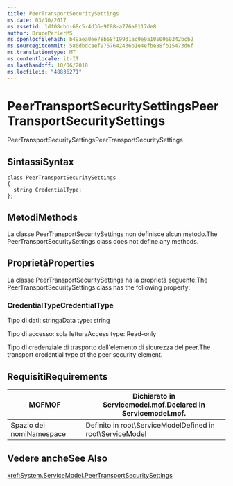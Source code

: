 ```yaml
---
title: PeerTransportSecuritySettings
ms.date: 03/30/2017
ms.assetid: 1df08cbb-68c5-4d36-9f88-a776a8117de8
author: BrucePerlerMS
ms.openlocfilehash: b49aea0ee78b68f199d1ac9e9a1050960342bcb2
ms.sourcegitcommit: 586dbdcaef9767642436b1e4efbe88fb15473d6f
ms.translationtype: MT
ms.contentlocale: it-IT
ms.lasthandoff: 10/06/2018
ms.locfileid: "48836271"
---
```

# <a name="peertransportsecuritysettings"></a><span data-ttu-id="bfa84-102">PeerTransportSecuritySettings</span><span class="sxs-lookup"><span data-stu-id="bfa84-102">PeerTransportSecuritySettings</span></span>
<span data-ttu-id="bfa84-103">PeerTransportSecuritySettings</span><span class="sxs-lookup"><span data-stu-id="bfa84-103">PeerTransportSecuritySettings</span></span>  
  
## <a name="syntax"></a><span data-ttu-id="bfa84-104">Sintassi</span><span class="sxs-lookup"><span data-stu-id="bfa84-104">Syntax</span></span>  
  
```  
class PeerTransportSecuritySettings  
{  
  string CredentialType;  
};  
```  
  
## <a name="methods"></a><span data-ttu-id="bfa84-105">Metodi</span><span class="sxs-lookup"><span data-stu-id="bfa84-105">Methods</span></span>  
 <span data-ttu-id="bfa84-106">La classe PeerTransportSecuritySettings non definisce alcun metodo.</span><span class="sxs-lookup"><span data-stu-id="bfa84-106">The PeerTransportSecuritySettings class does not define any methods.</span></span>  
  
## <a name="properties"></a><span data-ttu-id="bfa84-107">Proprietà</span><span class="sxs-lookup"><span data-stu-id="bfa84-107">Properties</span></span>  
 <span data-ttu-id="bfa84-108">La classe PeerTransportSecuritySettings ha la proprietà seguente:</span><span class="sxs-lookup"><span data-stu-id="bfa84-108">The PeerTransportSecuritySettings class has the following property:</span></span>  
  
### <a name="credentialtype"></a><span data-ttu-id="bfa84-109">CredentialType</span><span class="sxs-lookup"><span data-stu-id="bfa84-109">CredentialType</span></span>  
 <span data-ttu-id="bfa84-110">Tipo di dati: stringa</span><span class="sxs-lookup"><span data-stu-id="bfa84-110">Data type: string</span></span>  
  
 <span data-ttu-id="bfa84-111">Tipo di accesso: sola lettura</span><span class="sxs-lookup"><span data-stu-id="bfa84-111">Access type: Read-only</span></span>  
  
 <span data-ttu-id="bfa84-112">Tipo di credenziale di trasporto dell'elemento di sicurezza del peer.</span><span class="sxs-lookup"><span data-stu-id="bfa84-112">The transport credential type of the peer security element.</span></span>  
  
## <a name="requirements"></a><span data-ttu-id="bfa84-113">Requisiti</span><span class="sxs-lookup"><span data-stu-id="bfa84-113">Requirements</span></span>  
  
|<span data-ttu-id="bfa84-114">MOF</span><span class="sxs-lookup"><span data-stu-id="bfa84-114">MOF</span></span>|<span data-ttu-id="bfa84-115">Dichiarato in Servicemodel.mof.</span><span class="sxs-lookup"><span data-stu-id="bfa84-115">Declared in Servicemodel.mof.</span></span>|  
|---------|-----------------------------------|  
|<span data-ttu-id="bfa84-116">Spazio dei nomi</span><span class="sxs-lookup"><span data-stu-id="bfa84-116">Namespace</span></span>|<span data-ttu-id="bfa84-117">Definito in root\ServiceModel</span><span class="sxs-lookup"><span data-stu-id="bfa84-117">Defined in root\ServiceModel</span></span>|  
  
## <a name="see-also"></a><span data-ttu-id="bfa84-118">Vedere anche</span><span class="sxs-lookup"><span data-stu-id="bfa84-118">See Also</span></span>  
 <xref:System.ServiceModel.PeerTransportSecuritySettings>

